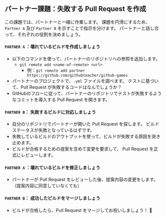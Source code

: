 ## パートナー課題：失敗する Pull Request を作成

この課題では、パートナーと一緒に作業します。 課題を円滑にするため、`Partner A` 及び `Partner B` を示すことで指示を分けます。 パートナーと話し合って、それぞれの役割を決めましょう。

#### `PARTNER A` ：壊れているビルドを作成しましょう

- 以下のコマンドを使って、パートナーのリポジトリへの参照を追加します。 
  - `git remote add <name-of-remote> <url>` 
    - 例：`git remote add partner https://github.com/githubteacher/github-games`
- パートナーのプロジェクトで、`.yml` ファイルを調べます。 テストに基づいて、Pull Request が失敗するコードはなんでしょうか？
- GitHubのフローに従って、パートナーのリポジトリでテストが失敗するようなコミットを導入する Pull Request を開きます。

#### `PARTNER B`： 失敗するビルドに対応しましょう

- 自分のリポジトリでパートナーが開いた Pull Request を探します。 ビルドステータスが失敗となっているはずです。
- 失敗しているビルドのアウトプットを使って、ビルドが失敗する原因を突き止めます。
- ビルドが合格するための提案を含めて変更を要求して、 Pull Request を正式にレビューします。

#### `PARTNER A` ：壊れているビルドを修正しましょう

- パートナーが Pull Request をレビューした後、提案内容の変更をします。（提案内容に同意していなくても）

#### `PARTNER B`： 成功したビルドをマージしましょう

- ビルドが合格したら、Pull Request をマージしてお祝いしましょう！ :tada: